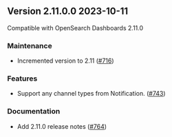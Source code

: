 ## Version 2.11.0.0 2023-10-11
Compatible with OpenSearch Dashboards 2.11.0

### Maintenance
* Incremented version to 2.11 ([#716](https://github.com/opensearch-project/alerting-dashboards-plugin/pull/716))

### Features
* Support any channel types from Notification. ([#743](https://github.com/opensearch-project/alerting-dashboards-plugin/pull/743))

### Documentation
* Add 2.11.0 release notes ([#764](https://github.com/opensearch-project/alerting-dashboards-plugin/pull/764))